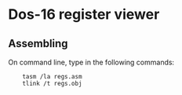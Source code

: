 Dos-16 register viewer
======================


Assembling
----------
On command line, type in the following commands:

        tasm /la regs.asm
        tlink /t regs.obj
 
